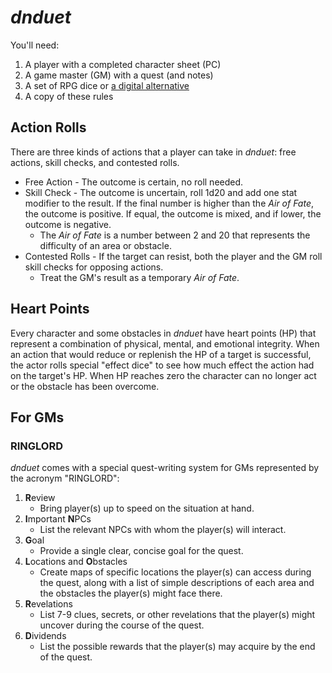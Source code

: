 # _dnduet_

You'll need:

1. A player with a completed character sheet (PC)
2. A game master (GM) with a quest (and notes)
3. A set of RPG dice or <a href="https://www.google.com/search?q=dice+roller" target="_blank">a digital alternative</a>
4. A copy of these rules


## Action Rolls
There are three kinds of actions that a player can take in _dnduet_: free actions, skill checks, and contested rolls.

- Free Action - The outcome is certain, no roll needed.
- Skill Check - The outcome is uncertain, roll 1d20 and add one stat modifier to the result. If the final number is higher than the _Air of Fate_, the outcome is positive. If equal, the outcome is mixed, and if lower, the outcome is negative.
   - The _Air of Fate_ is a number between 2 and 20 that represents the difficulty of an area or obstacle.
- Contested Rolls - If the target can resist, both the player and the GM roll skill checks for opposing actions.
  - Treat the GM's result as a temporary _Air of Fate_.
  
## Heart Points
Every character and some obstacles in _dnduet_ have heart points (HP) that represent a combination of physical, mental, and emotional integrity. When an action that would reduce or replenish the HP of a target is successful, the actor rolls special "effect dice" to see how much effect the action had on the target's HP. When HP reaches zero the character can no longer act or the obstacle has been overcome.

## For GMs
### RINGLORD
_dnduet_ comes with a special quest-writing system for GMs represented by the acronym "RINGLORD":

1. **R**eview
   - Bring player(s) up to speed on the situation at hand.
2. **I**mportant **N**PCs
   - List the relevant NPCs with whom the player(s) will interact.
3. **G**oal
   - Provide a single clear, concise goal for the quest.
4. **L**ocations and **O**bstacles
   - Create maps of specific locations the player(s) can access during the quest, along with a list of simple descriptions of each area and the obstacles the player(s) might face there.
5. **R**evelations
   - List 7-9 clues, secrets, or other revelations that the player(s) might uncover during the course of the quest.
6. **D**ividends
   - List the possible rewards that the player(s) may acquire by the end of the quest.
